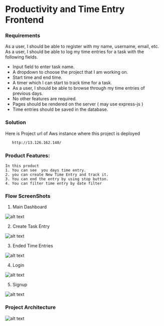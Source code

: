 # Productivity and Time Entry Frontend

### Requirements

As a user, I should be able to register with my name, username, email, etc.
As a user, I should be able to log my time entries for a task with the following fields.

- Input field to enter task name.
- A dropdown to choose the project that I am working on.
- Start time and end time.
- A timer which I can start to track time for a task.
- As a user, I should be able to browse through my time entries of previous days.
- No other features are required.
- Pages should be rendered on the server ( may use express-js )
- Time entries should be saved in the database.

### Solution

Here is Project url of Aws instance where this project is deployed

```sh
   http://13.126.162.140/
```

### Product Features:

    In this product
    1. You can see  you days time entry.
    2. you can create New Time Entry and track it.
    3. You can end the entry by using stop button.
    4. You can filter time entry by date filter

### Flow ScreenShots

1. Main Dashboard

![alt text](https://bookmanager.s3.us-east-2.amazonaws.com/dashboard.png)

2. Create Task Entry

![alt text](https://bookmanager.s3.us-east-2.amazonaws.com/create_entry.png)

3. Ended Time Entries

![alt text](https://bookmanager.s3.us-east-2.amazonaws.com/complete_task_entries.png)

4. Login

![alt text](https://bookmanager.s3.us-east-2.amazonaws.com/login.png)

5. Signup

![alt text](https://bookmanager.s3.us-east-2.amazonaws.com/sign.png)

### Project Architecture

![alt text](https://bookmanager.s3.us-east-2.amazonaws.com/struct.png)

